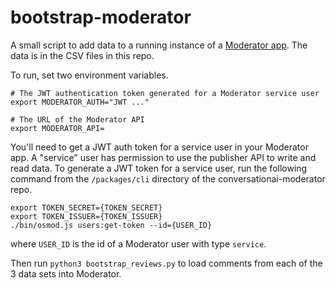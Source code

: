 # bootstrap-moderator

A small script to add data to a running instance
of a [Moderator app](https://github.com/conversationai/conversationai-moderator). The data is in the CSV files in this repo.

To run, set two environment variables.

```shell
# The JWT authentication token generated for a Moderator service user
export MODERATOR_AUTH="JWT ..."

# The URL of the Moderator API
export MODERATOR_API=
```

You'll need to get a JWT auth token for a service user in your Moderator app. A "service" user has permission to use the publisher API to write and read data. To generate a JWT token for a service user, run the following command from the `/packages/cli` directory of the conversationai-moderator repo.
```
export TOKEN_SECRET={TOKEN_SECRET}
export TOKEN_ISSUER={TOKEN_ISSUER}
./bin/osmod.js users:get-token --id={USER_ID}
```
where `USER_ID` is the id of a Moderator user with type `service`.

Then run `python3 bootstrap_reviews.py` to load comments from each of the 3 data sets into Moderator. 
